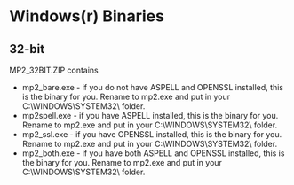 # Windows(r) Binaries

## 32-bit

MP2_32BIT.ZIP contains

* mp2_bare.exe - if you do not have ASPELL and OPENSSL installed, this is the binary for you. Rename to mp2.exe and put in your C:\WINDOWS\SYSTEM32\ folder.
* mp2spell.exe - if you have ASPELL installed, this is the binary for you. Rename to mp2.exe and put in your C:\WINDOWS\SYSTEM32\ folder.
* mp2_ssl.exe - if you have OPENSSL installed, this is the binary for you. Rename to mp2.exe and put in your C:\WINDOWS\SYSTEM32\ folder.
* mp2_both.exe - if you have both ASPELL and OPENSSL installed, this is the binary for you. Rename to mp2.exe and put in your C:\WINDOWS\SYSTEM32\ folder.

